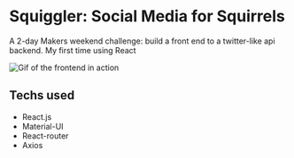 # Squiggler: Social Media for Squirrels

A 2-day Makers weekend challenge: build a front end to a twitter-like api backend. My first time using React

![Gif of the frontend in action](https://media.giphy.com/media/ZdChVKIP3sGdsiuMLW/giphy.gif)

## Techs used

- React.js
- Material-UI
- React-router
- Axios
